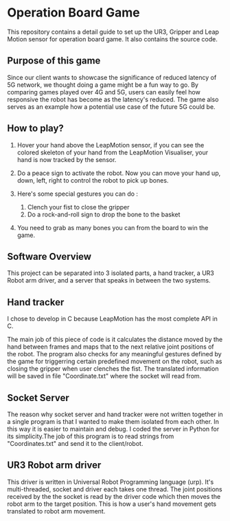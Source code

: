 # Operation Board Game

This repository contains a detail guide to set up the UR3, Gripper and Leap Motion sensor for operation board game. It also contains the source code.


## Purpose of this game
Since our client wants to showcase the significance of reduced latency of 5G network, we thought doing a game might be a fun way to go. By comparing games played over 4G and 5G, users can easily feel how responsive the robot has become as the latency's reduced. The game also serves as an example how a potential use case of the future 5G could be. 


## How to play?

1. Hover your hand above the LeapMotion sensor, if you can see the colored skeleton of your hand from the LeapMotion Visualiser, your hand is now tracked by the sensor. 

2. Do a peace sign to activate the robot. Now you can move your hand up, down, left, right to control the robot to pick up bones.

3. Here's some special gestures you can do : 
	1. Clench your fist to close the gripper
	2. Do a rock-and-roll sign to drop the bone to the basket

4. You need to grab as many bones you can from the board to win the game.



## Software Overview

This project can be separated into 3 isolated parts, a hand tracker, a UR3 Robot arm driver, and a server that speaks in between the two systems. 



## Hand tracker

I chose to develop in C because LeapMotion has the most complete API in C.

The main job of this piece of code is it calculates the distance moved by the hand between frames and maps that to the next relative joint positions of the robot. The program also checks for any meaningful gestures defined by the game for triggerring certain predefined movement on the robot, such as closing the gripper when user clenches the fist. The translated information will be saved in file "Coordinate.txt" where the socket will read from.


## Socket Server

The reason why socket server and hand tracker were not written together in a single program is that I wanted to make them isolated from each other. In this way it is easier to maintain and debug. I coded the server in Python for its simplicity.The job of this program is to read strings from "Coordinates.txt" and send it to the client/robot. 


## UR3 Robot arm driver

This driver is written in Universal Robot Programming language (urp). It's multi-threaded, socket and driver each takes one thread. The joint positions received by the the socket is read by the driver code which then moves the robot arm to the target position. This is how a user's hand movement gets translated to robot arm movement. 